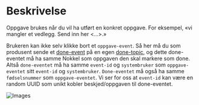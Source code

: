 # Beskrivelse

Oppgave brukes når du vil ha utført en konkret oppgave. For eksempel, «vi mangler et vedlegg. Send inn her <...>.»

Brukeren kan ikke selv klikke bort et `oppgave-event`. Så her må du som produsent sende et [done-event]( https://github.com/navikt/brukernotifikasjon-schemas/blob/master/src/main/avro/done.avsc) på en egen [done-topic]( https://github.com/navikt/brukernotifikasjon-topic-iac/blob/master/dev/aapen-brukernotifikasjon-done-v1.json), og dette done-eventet må ha samme Nokkel som oppgaven den skal markere som done. Altså `done-eventet` må ha samme `event-id` og `systembruker` som `oppgave-eventet` sitt `event-id` og `systembruker`. `Done-eventet` må også ha samme `fødselsnummer` som `oppgave-eventet`. Vi ser for oss at `event-id` kan være en random UUID som unikt kobler beskjed/oppgaven til done-eventet.

![Images](https://github.com/navikt/brukernotifikasjon-docs/docs/assets/Oppgave.png)
